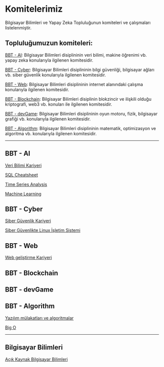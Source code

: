 # Komitelerimiz
Bilgisayar Bilimleri ve Yapay Zeka Topluluğunun komiteleri ve çalışmaları listelenmiştir.

## Topluluğumuzun komiteleri:

[BBT - AI](https://github.com/deubbt/Komitelerimiz#bbt---ai): Bilgisayar Bilimleri disiplininin veri bilimi, makine öğrenimi vb. yapay zeka konularıyla ilgilenen komitesidir. 

[BBT - Cyber](https://github.com/deubbt/Komitelerimiz#bbt---cyber): Bilgisayar Bilimleri disiplininin bilgi güvenliği, bilgisayar ağları vb. siber güvenlik konularıyla ilgilenen komitesidir.

[BBT - Web](https://github.com/deubbt/Komitelerimiz#bbt---web): Bilgisayar Bilimleri disiplininin internet alanındaki çalışma konularıyla ilgilenen komitesidir.

[BBT - Blockchain](https://github.com/deubbt/Komitelerimiz#bbt---blockchain): Bilgisayar Bilimleri disiplinin blokzincir ve ilişkili olduğu kriptografi, web3 vb. konuları ile ilgilenen komitesidir.

[BBT - devGame](https://github.com/deubbt/Komitelerimiz#bbt---devgame): Bilgisayar Bilimleri disiplininin  oyun motoru, fizik, bilgisayar grafiği vb. konularıyla ilgilenen komitesidir.

[BBT - Algorithm](https://github.com/deubbt/Komitelerimiz#bbt---algorithm): Bilgisayar Bilimleri disiplininin matematik, optimizasyon ve algoritma vb. konularıyla ilgilenen komitesidir.

------

## BBT - AI
[Veri Bilimi Kariyeri](https://github.com/deubbt/Veri-Bilimi-Yol-Haritasi)

[SQL Cheatsheet](https://github.com/deubbt/SQL-Cheatsheet)

[Time Series Analysis](https://github.com/deubbt/Time-Series-Analysis)

[Machine Learning](https://github.com/deubbt/Machine-Learning)



## BBT - Cyber
[Siber Güvenlik Kariyeri](https://github.com/deubbt/Siber-Guvenlik-Kariyeri)

[Siber Güvenlikte Linux İşletim Sistemi](https://github.com/deubbt/Siber-Guvenlikte-Linux-Isletim-Sistemi)


## BBT - Web
[Web geliştirme Kariyeri](https://github.com/deubbt/Web-Development-Kariyeri)

## BBT - Blockchain

## BBT - devGame

## BBT - Algorithm
[Yazılım mülakatları ve algoritmalar](https://github.com/deubbt/Yazilim-Mulakatlari-ve-Algoritmalar)

[Big O](https://github.com/deubbt/Big-O)

---

## Bilgisayar Bilimleri
[Açık Kaynak Bilgisayar Bilimleri](https://github.com/deubbt/Acik-Kaynak-Bilgisayar-Bilimleri)
